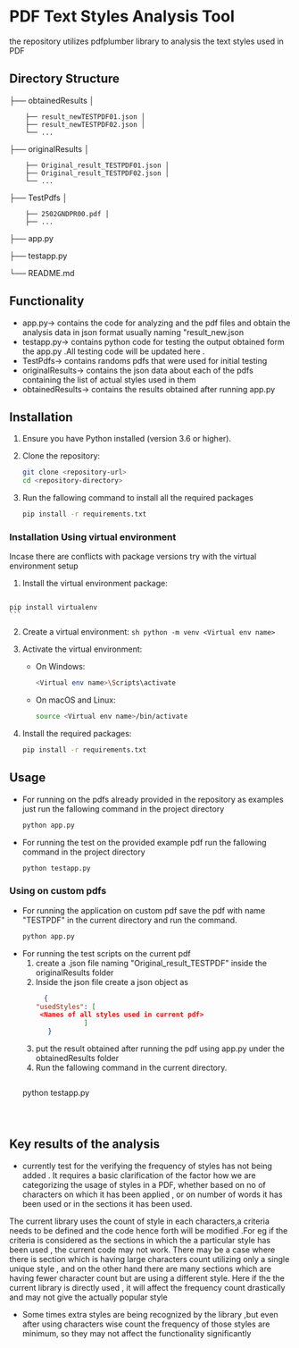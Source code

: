 # PDF Text Styles Analysis Tool

the repository utilizes pdfplumber library to analysis the text styles used in PDF


## Directory Structure
├── obtainedResults │ 

        ├── result_newTESTPDF01.json │ 
        ├── result_newTESTPDF02.json │ 
        └── ... 
├── originalResults │

        ├── Original_result_TESTPDF01.json │ 
        ├── Original_result_TESTPDF02.json │ 
        └── ... 
├── TestPdfs │

        ├── 2502GNDPR00.pdf │ 
        ├── ... 
├── app.py 

├── testapp.py

└── README.md


## Functionality
* app.py-> contains the code for analyzing and the pdf files and obtain the analysis data in json format usually naming "result_new<FileName>.json
* testapp.py-> contains python code for testing the output obtained form the app.py .All testing code will be updated here .
* TestPdfs-> contains randoms pdfs that were used for initial testing
* originalResults-> contains the json data about each of the pdfs containing the list of actual styles used in them 
* obtainedResults-> contains the results obtained after running app.py


## Installation

1. Ensure you have Python installed (version 3.6 or higher).
2. Clone the repository:
    ```sh
    git clone <repository-url>
    cd <repository-directory>
    ```

3. Run the fallowing command to install all the required packages
    ```sh
    pip install -r requirements.txt
    ```

### Installation Using virtual environment
Incase there are conflicts with package versions try with the virtual environment setup 
 1.  Install the virtual environment package:
     ```sh
    pip install virtualenv
    ```
 2.  Create a virtual environment:
    ```sh
    python -m venv <Virtual env name>
    ```
3. Activate the virtual environment:

    - On Windows:
        ```sh
        <Virtual env name>\Scripts\activate
        ```

    - On macOS and Linux:
        ```sh
        source <Virtual env name>/bin/activate
        ```
4. Install the required packages:
    ```sh
    pip install -r requirements.txt
    ```

## Usage

* For running on the pdfs already provided in the repository as examples just run the fallowing command in the project directory
    ```sh
    python app.py
    ```
* For running the test on the provided example pdf run the fallowing command in the project directory
    ```sh 
    python testapp.py
    ```

### Using on custom pdfs

* For running the application on custom pdf save the pdf with name "TESTPDF<NO OF PDF>" in the current directory and run the command.
    ```sh
    python app.py
    ```
* For running the test scripts on the current pdf 
   1. create a .json file naming "Original_result_TESTPDF<NO OF PDF>" inside the originalResults folder
   2. Inside the json file create a json object as
        ```json
          {
        "usedStyles": [
         <Names of all styles used in current pdf>
                    ]
           }
       ```
    3. put the result obtained after running the pdf using app.py under the obtainedResults folder
    4. Run the fallowing command in the current directory.
        ```sh
    python testapp.py
    ```

   
 
## Key results of the analysis

* currently test for the verifying the frequency of styles has not being added . It requires a basic clarification of the factor how we are categorizing the usage of styles in a PDF, whether based on no of characters on which it has been applied , or on number of words it has been used or in the sections it  has been used.

The current library uses the count of style in each characters,a criteria needs to be defined and the code hence forth will be modified .For eg if the criteria is considered as the sections in which the a particular style has been used , the current code may not work. There may be a case where there is section which is having large characters count utilizing only a single unique style , and on the other hand there are many sections which are having fewer character count but are using a different style. Here if the the current library is directly used , it will affect the frequency count drastically and may not give the actually popular style

* Some times extra styles are being recognized by the library ,but even after using characters wise count the frequency of those styles are minimum, so they may not affect the functionality significantly






